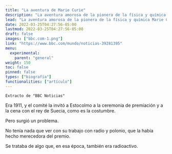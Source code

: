 ```yaml
---
title: "La aventura de Marie Curie"
description: "La aventura amorosa de la pionera de la física y química Marie Curie que escandalizó al comité del Nobel"
lead: "La aventura amorosa de la pionera de la física y química Marie Curie que escandalizó al comité del Nobel"
date: 2022-03-25T04:27:56-05:00
lastmod: 2022-03-25T04:27:56-05:00
draft: false
images: ["bbc.com-1.png"]
link: "https://www.bbc.com/mundo/noticias-39281395"
menu:
  experimental:
    parent: "general"
weight: 150
toc: false
pinned: false
types: ["biografía"]
functionalities: ["artículo"]
---
```


```text
Extracto de "BBC Noticias"
```

Era 1911, y el comité la invitó a Estocolmo a la ceremonia de premiación y a la cena con el rey de Suecia, como es la costumbre.

Pero surgió un problema.

No tenía nada que ver con su trabajo con radio y polonio, que la había hecho merecedora del premio.

Se trataba de algo que, en esa época, también era radioactivo.